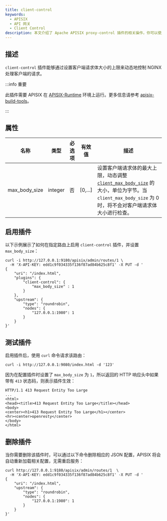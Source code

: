 ```yaml
---
title: client-control
keywords:
  - APISIX
  - API 网关
  - Client Control
description: 本文介绍了 Apache APISIX proxy-control 插件的相关操作，你可以使用此插件动态地控制 NGINX 处理客户端的请求的行为。
---
```


<!--
#
# Licensed to the Apache Software Foundation (ASF) under one or more
# contributor license agreements.  See the NOTICE file distributed with
# this work for additional information regarding copyright ownership.
# The ASF licenses this file to You under the Apache License, Version 2.0
# (the "License"); you may not use this file except in compliance with
# the License.  You may obtain a copy of the License at
#
#     http://www.apache.org/licenses/LICENSE-2.0
#
# Unless required by applicable law or agreed to in writing, software
# distributed under the License is distributed on an "AS IS" BASIS,
# WITHOUT WARRANTIES OR CONDITIONS OF ANY KIND, either express or implied.
# See the License for the specific language governing permissions and
# limitations under the License.
#
-->

## 描述

`client-control` 插件能够通过设置客户端请求体大小的上限来动态地控制 NGINX 处理客户端的请求。

:::info 重要

此插件需要 APISIX 在 [APISIX-Runtime](../FAQ.md#如何构建-apisix-Runtime-环境) 环境上运行。更多信息请参考 [apisix-build-tools](https://github.com/api7/apisix-build-tools)。

:::

## 属性

| 名称      | 类型          | 必选项 | 有效值                                                                    | 描述                                                                                                                                                                                    |
| --------- | ------------- | ----------- | ------------------------------------------------------------------------ |---------------------------------------------------------------------------------------------------------------------------------------------------------------------------------------|
| max_body_size | integer        | 否    | [0,...] | 设置客户端请求体的最大上限，动态调整 [`client_max_body_size`](https://nginx.org/en/docs/http/ngx_http_core_module.html#client_max_body_size) 的大小，单位为字节。当 `client_max_body_size` 为 0 时，将不会对客户端请求体大小进行检查。 |

## 启用插件

以下示例展示了如何在指定路由上启用 `client-control` 插件，并设置 `max_body_size`：

```shell
curl -i http://127.0.0.1:9180/apisix/admin/routes/1 \
  -H 'X-API-KEY: edd1c9f034335f136f87ad84b625c8f1' -X PUT -d '
{
    "uri": "/index.html",
    "plugins": {
        "client-control": {
            "max_body_size" : 1
        }
    },
    "upstream": {
        "type": "roundrobin",
        "nodes": {
            "127.0.0.1:1980": 1
        }
    }
}'
```

## 测试插件

启用插件后，使用 `curl` 命令请求该路由：

```shell
curl -i http://127.0.0.1:9080/index.html -d '123'
```

因为在配置插件时设置了 `max_body_size` 为 `1`，所以返回的 HTTP 响应头中如果带有 `413` 状态码，则表示插件生效：

```shell
HTTP/1.1 413 Request Entity Too Large
...
<html>
<head><title>413 Request Entity Too Large</title></head>
<body>
<center><h1>413 Request Entity Too Large</h1></center>
<hr><center>openresty</center>
</body>
</html>
```

## 删除插件

当你需要删除该插件时，可以通过以下命令删除相应的 JSON 配置，APISIX 将会自动重新加载相关配置，无需重启服务：

```shell
curl http://127.0.0.1:9180/apisix/admin/routes/1  \
  -H 'X-API-KEY: edd1c9f034335f136f87ad84b625c8f1' -X PUT -d '
{
    "uri": "/index.html",
    "upstream": {
        "type": "roundrobin",
        "nodes": {
            "127.0.0.1:1980": 1
        }
    }
}'
```
